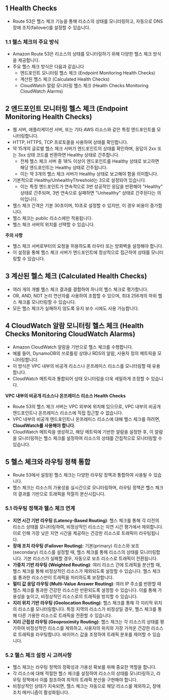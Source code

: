 ## 1 Health Checks

- Route 53은 헬스 체크 기능을 통해 리소스의 상태를 모니터링하고, 자동으로 DNS 장애 조치(failover)를 설정할 수 있습니다.



### 1.1 헬스 체크의 주요 방식

- Amazon Route 53은 리소스의 상태를 모니터링하기 위해 다양한 헬스 체크 방식을 제공합니다. 
- 주요 헬스 체크 방식은 다음과 같습니다
	- 엔드포인트 모니터링 헬스 체크 (Endpoint Monitoring Health Checks)
	- 계산된 헬스 체크 (Calculated Health Checks)
	-  CloudWatch 알람 모니터링 헬스 체크 (Health Checks Monitoring CloudWatch Alarms)



## 2 엔드포인트 모니터링 헬스 체크 (Endpoint Monitoring Health Checks)

- 웹 서버, 애플리케이션 서버, 또는 기타 AWS 리소스와 같은 특정 엔드포인트를 모니터링합니다.
- HTTP, HTTPS, TCP 프로토콜을 사용하여 상태를 확인합니다.
- 약 15개의 글로벌 헬스 체크 서버가 엔드포인트의 상태를 확인하며, 응답이 2xx 또는 3xx 상태 코드를 반환하면 Healthy 상태로 간주합니다.
	- 전체 헬스 체크 서버 중 18% 이상이 엔드포인트를 Healthy 상태로 보고하면 해당 엔드포인트는 Healthy 상태로 간주됩니다. 
	- 이는 약 3개의 헬스 체크 서버가 Healthy 상태로 보고해야 함을 의미합니다.
- 기본적으로 Healthy/UnhealthyThreshold는 3으로 설정되어 있습니다.
	- 이는 특정 엔드포인트가 연속적으로 3번 성공적인 응답을 반환해야 "Healthy" 상태로 간주되며, 3번 연속으로 실패하면 "Unhealthy" 상태로 간주된다는 의미입니다.
- 헬스 체크 간격은 기본 30초이며, 10초로 설정할 수 있지만, 이 경우 비용이 증가합니다.
- 헬스 체크는 public 리소스에만 적용됩니다.
- 헬스 체크 서버의 위치를 선택할 수 있습니다.



**주의 사항**

- 헬스 체크 서버로부터의 요청을 허용하도록 라우터 또는 방화벽을 설정해야 합니다. 
- 이 설정을 통해 헬스 체크 서버가 엔드포인트에 정상적으로 접근하여 상태를 모니터링할 수 있습니다.



## 3 계산된 헬스 체크 (Calculated Health Checks)

- 여러 개의 개별 헬스 체크 결과를 결합하여 하나의 헬스 체크로 평가합니다.
- OR, AND, NOT 논리 연산자를 사용하여 조합할 수 있으며, 최대 256개의 하위 헬스 체크를 모니터링할 수 있습니다.
- 모든 헬스 체크가 실패하지 않도록 유지 보수 시에도 사용 가능합니다.



## 4 CloudWatch 알람 모니터링 헬스 체크 (Health Checks Monitoring CloudWatch Alarms)

- Amazon CloudWatch 알람을 기반으로 헬스 체크를 수행합니다.
- 예를 들어, DynamoDB의 쓰로틀링 상태나 RDS의 알람, 사용자 정의 메트릭을 모니터링합니다.
- 이 방식은 VPC 내부의 비공개 리소스나 온프레미스 리소스를 모니터링할 때 유용합니다.
- CloudWatch 메트릭과 통합되어 상태 모니터링을 더욱 세밀하게 조정할 수 있습니다.



**VPC 내부의 비공개 리소스나 온프레미스 리소스 Health Checks**

- Route 53의 헬스 체크 서버는 VPC 외부에 위치해 있으므로, VPC 내부의 비공개 엔드포인트나 온프레미스 리소스에 직접 접근할 수 없습니다.
- VPC 내부의 비공개 엔드포인트나 온프레미스 리소스에 대해 헬스 체크를 하려면, **CloudWatch를 사용해야 합니다**.
- CloudWatch 메트릭을 생성하고, 해당 메트릭에 기반한 알람을 설정한 후, 이 알람을 모니터링하는 헬스 체크를 설정하여 리소스의 상태를 간접적으로 모니터링할 수 있습니다.



## 5 헬스 체크와 라우팅 정책 통합

- Route 53에서 설정된 헬스 체크는 다양한 라우팅 정책과 통합하여 사용될 수 있습니다. 
- 헬스 체크는 리소스의 가용성을 실시간으로 모니터링하며, 라우팅 정책은 헬스 체크의 결과를 기반으로 트래픽을 적절히 분산시킵니다.



### 5.1 라우팅 정책과 헬스 체크 연계

- **지연 시간 기반 라우팅 (Latency-Based Routing)**: 헬스 체크를 통해 각 리전의 리소스 상태를 모니터링하여, 비정상적인 리소스는 지연 시간 평가에서 제외합니다. 이로 인해 가장 낮은 지연 시간을 제공하는 건강한 리소스로 트래픽이 라우팅됩니다.
- **장애 조치 라우팅 (Failover Routing)**: 기본(primary) 리소스와 보조(secondary) 리소스를 설정할 때, 헬스 체크를 통해 리소스의 상태를 모니터링합니다. 기본 리소스가 실패할 경우, 자동으로 보조 리소스로 트래픽이 전환됩니다.
- **가중치 기반 라우팅 (Weighted Routing)**: 여러 리소스 간에 트래픽을 분산할 때, 헬스 체크를 통해 비정상적인 리소스가 제외되도록 설정할 수 있습니다. 헬스 체크를 통과한 리소스만이 트래픽을 처리하도록 보장합니다.
- **멀티 값 응답 라우팅 (Multi-Value Answer Routing)**: 여러 IP 주소를 반환할 때 헬스 체크를 통과한 건강한 리소스만 반환되도록 설정할 수 있습니다. 이를 통해 가용성을 높이고, 비정상적인 리소스로의 트래픽을 방지할 수 있습니다.
- **지리 위치 기반 라우팅 (Geolocation Routing)**: 헬스 체크를 통해 각 지리적 위치의 리소스를 모니터링합니다. 특정 지역의 리소스가 비정상일 경우, 헬스 체크를 통해 다른 가용한 리소스로 트래픽을 전환할 수 있습니다.
- **지리 근접성 라우팅 (Geoproximity Routing)**: 헬스 체크는 각 리소스의 상태를 평가하여 비정상적인 리소스를 제외하고, 사용자의 위치와 가장 가까운 건강한 리소스로 트래픽을 라우팅합니다. 바이어스 값을 조정하여 트래픽 분포를 제어할 수 있습니다.



### 5.2 헬스 체크 설정 시 고려사항

- 헬스 체크는 라우팅 정책의 정확성과 가용성 확보를 위해 중요한 역할을 합니다.
- 각 리소스에 대해 적절한 헬스 체크를 설정하여 리소스의 상태를 모니터링하고, 라우팅 정책에서 이를 참조하여 최적의 트래픽 분산을 구현해야 합니다.
- 비정상적인 상태가 지속되면, 헬스 체크는 자동으로 해당 리소스를 제외하고, 장애 조치 메커니즘이 활성화됩니다.